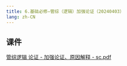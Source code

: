 ```yaml
---
title: 6.基础必修—管综（逻辑）加强论证（20240403）
lang: zh-CN
---
```



## 课件
[管综逻辑 论证 - 加强论证、原因解释 - sc.pdf](..%2F..%2Fpublic%2Flogic%2F2.%E9%80%BB%E8%BE%91-%E6%AD%A3%E5%BC%8F%E8%AF%BE%2F6.%E5%9F%BA%E7%A1%80%E5%BF%85%E4%BF%AE%E2%80%94%E7%AE%A1%E7%BB%BC%EF%BC%88%E9%80%BB%E8%BE%91%EF%BC%89%E5%8A%A0%E5%BC%BA%E8%AE%BA%E8%AF%81%EF%BC%8820240403%EF%BC%89%2F%E7%AE%A1%E7%BB%BC%E9%80%BB%E8%BE%91%20%E8%AE%BA%E8%AF%81%20-%20%E5%8A%A0%E5%BC%BA%E8%AE%BA%E8%AF%81%E3%80%81%E5%8E%9F%E5%9B%A0%E8%A7%A3%E9%87%8A%20-%20sc.pdf)



